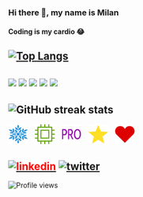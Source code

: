 ### Hi there 👋, my name is Milan
#### Coding is my cardio 😂

[![Top Langs](https://github-readme-stats.vercel.app/api/top-langs/?username=Lane876&theme=gotham)](https://github.com/anuraghazra/github-readme-stats)
---

<!-- ![GitHub stats](https://github-readme-stats.vercel.app/api?username=Lane876&show_icons=true&theme=gotham) -->
<!-- <img src="https://img.icons8.com/office/70/000000/react.png"/> --> 

<img src="https://img.icons8.com/nolan/80/react-native.png"/> <img src="https://img.icons8.com/color/80/000000/vue-js.png"/> <img src="https://img.icons8.com/color/80/000000/javascript--v2.png"/> <img src="https://img.icons8.com/color/80/000000/html-5--v1.png"/> <img src="https://img.icons8.com/color/80/000000/css3.png"/>
---

<!-- ![GitHub Activity Graph](https://activity-graph.herokuapp.com/graph?username=Lane876) -->

![GitHub streak stats](https://github-readme-streak-stats.herokuapp.com/?user=Lane876&theme=dark) 
---

<a href='https://archiveprogram.github.com/'><img src='https://raw.githubusercontent.com/acervenky/animated-github-badges/master/assets/acbadge.gif' width='40' height='40'></a> <a href='https://docs.github.com/en/developers'><img src='https://raw.githubusercontent.com/acervenky/animated-github-badges/master/assets/devbadge.gif' width='40' height='40'></a> <a href='https://github.com/pricing'><img src='https://raw.githubusercontent.com/acervenky/animated-github-badges/master/assets/pro.gif' width='40' height='40'></a> <a href='https://stars.github.com/'><img src='https://raw.githubusercontent.com/acervenky/animated-github-badges/master/assets/starbadge.gif' width='40' height='40'></a> <a href='https://docs.github.com/en/github/supporting-the-open-source-community-with-github-sponsors'><img src='https://raw.githubusercontent.com/acervenky/animated-github-badges/master/assets/sponsorbadge.gif' width='40' height='40'></a> 

<!--
[![trophy](https://github-profile-trophy.vercel.app/?username=Lane876&theme=onedark)](https://github.com/ryo-ma/github-profile-trophy)

-->
[<img src='https://img.icons8.com/color/48/000000/linkedin.png' alt='linkedin' height='40' style='color: red'>](https://www.linkedin.com/in/milanjs)  [<img src='https://img.icons8.com/color/96/000000/twitter--v1.png' alt='twitter' height='40'>](https://twitter.com/Lane8765) 
---
![Profile views](https://gpvc.arturio.dev/Lane876)  
